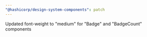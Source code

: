 ```yaml
---
"@hashicorp/design-system-components": patch
---
```


Updated font-weight to "medium" for "Badge" and "BadgeCount" components

